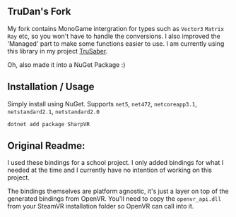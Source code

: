 
TruDan's Fork
-------------
My fork contains MonoGame intergration for types such as `Vector3` `Matrix` `Ray` etc, so you won't have to handle the conversions. I also improved the 'Managed' part to make some functions easier to use. I am currently using this library in my project [TruSaber](https://github.com/TruDan/TruSaber).

Oh, also made it into a NuGet Package :)

Installation / Usage
--------------------
Simply install using NuGet. Supports `net5`, `net472`, `netcoreapp3.1`, `netstandard2.1`, `netstandard2.0`

```
dotnet add package SharpVR
```


Original Readme:
----------------

I used these bindings for a school project. I only added bindings for what I needed at the time and I currently have no intention of working on this project.

The bindings themselves are platform agnostic, it's just a layer on top of the generated bindings from OpenVR.
You'll need to copy the `openvr_api.dll` from your SteamVR installation folder so OpenVR can call into it.
